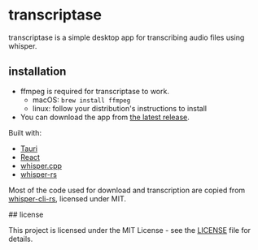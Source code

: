 # transcriptase

transcriptase is a simple desktop app for transcribing audio files using whisper.

## installation

- ffmpeg is required for transcriptase to work.
    - macOS: `brew install ffmpeg`
    - linux: follow your distribution's instructions to install
- You can download the app from [the latest release](https://github.com/m1guelpf/whisper-cli-rs/releases/latest).

Built with: 
 - [Tauri](https://tauri.app/)
 - [React](https://react.dev/)
 - [whisper.cpp](https://github.com/ggerganov/whisper.cpp)
 - [whisper-rs](https://github.com/m1guelpf/whisper-cli-rs)

Most of the code used for download and transcription are copied from [whisper-cli-rs](https://github.com/m1guelpf/whisper-cli-rs), 
licensed under MIT.

## license

This project is licensed under the MIT License - see the [LICENSE](LICENSE) file for details.
